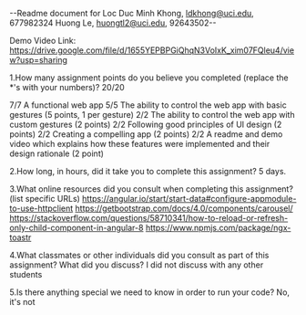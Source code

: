 --Readme document for Loc Duc Minh Khong, ldkhong@uci.edu, 677982324
                      Huong Le, huongtl2@uci.edu, 92643502--

Demo Video Link: https://drive.google.com/file/d/1655YEPBPGiQhqN3VoIxK_xim07FQleu4/view?usp=sharing

1.How many assignment points do you believe you completed (replace the *'s with your numbers)?
20/20

7/7 A functional web app
5/5 The ability to control the web app with basic gestures (5 points, 1 per gesture)
2/2 The ability to control the web app with custom gestures (2 points)
2/2 Following good principles of UI design (2 points)
2/2 Creating a compelling app (2 points)
2/2 A readme and demo video which explains how these features were implemented and their design rationale (2 point)

2.How long, in hours, did it take you to complete this assignment?
    5 days.

3.What online resources did you consult when completing this assignment? (list specific URLs)
    https://angular.io/start/start-data#configure-appmodule-to-use-httpclient
    https://getbootstrap.com/docs/4.0/components/carousel/
    https://stackoverflow.com/questions/58710341/how-to-reload-or-refresh-only-child-component-in-angular-8
    https://www.npmjs.com/package/ngx-toastr

4.What classmates or other individuals did you consult as part of this assignment? What did you discuss?
    I did not discuss with any other students

5.Is there anything special we need to know in order to run your code?
  No, it's not